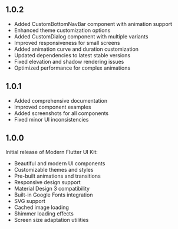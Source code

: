 ## 1.0.2

* Added CustomBottomNavBar component with animation support
* Enhanced theme customization options
* Added CustomDialog component with multiple variants
* Improved responsiveness for small screens
* Added animation curve and duration customization
* Updated dependencies to latest stable versions
* Fixed elevation and shadow rendering issues
* Optimized performance for complex animations


## 1.0.1

* Added comprehensive documentation
* Improved component examples
* Added screenshots for all components
* Fixed minor UI inconsistencies

## 1.0.0

Initial release of Modern Flutter UI Kit:

* Beautiful and modern UI components
* Customizable themes and styles
* Pre-built animations and transitions
* Responsive design support
* Material Design 3 compatibility
* Built-in Google Fonts integration
* SVG support
* Cached image loading
* Shimmer loading effects
* Screen size adaptation utilities

